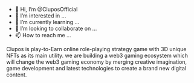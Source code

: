 - 👋 Hi, I’m @CluposOfficial
- 👀 I’m interested in ...
- 🌱 I’m currently learning ...
- 💞️ I’m looking to collaborate on ...
- 📫 How to reach me ...

<!---
CluposOfficial/CluposOfficial is a ✨ special ✨ repository because its `README.md` (this file) appears on your GitHub profile.
You can click the Preview link to take a look at your changes.
--->
Clupos is play-to-Earn online role-playing strategy game with 3D unique NFTs as its main utility. we are building a web3 gaming ecosystem which will change the web3 gaming economy by merging creative imagination, game development and latest technologies to create a brand new digital content.
